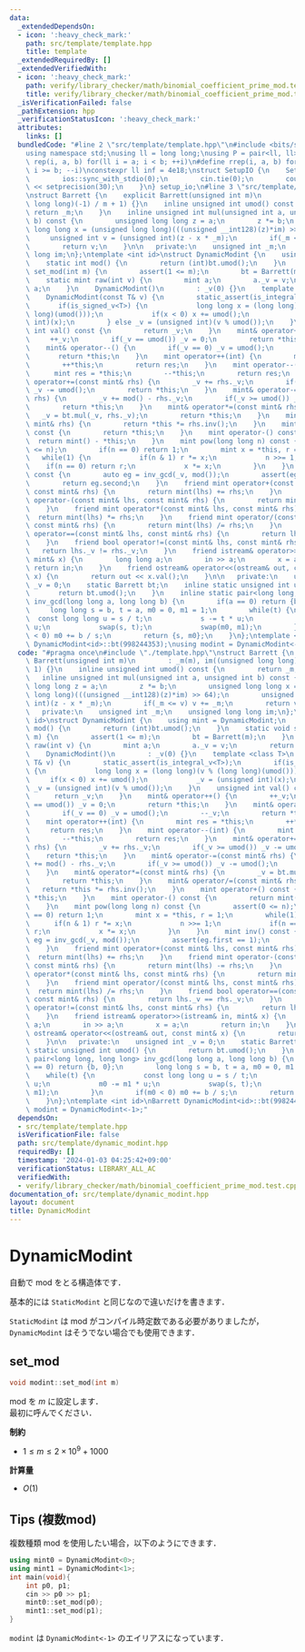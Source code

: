 ```yaml
---
data:
  _extendedDependsOn:
  - icon: ':heavy_check_mark:'
    path: src/template/template.hpp
    title: template
  _extendedRequiredBy: []
  _extendedVerifiedWith:
  - icon: ':heavy_check_mark:'
    path: verify/library_checker/math/binomial_coefficient_prime_mod.test.cpp
    title: verify/library_checker/math/binomial_coefficient_prime_mod.test.cpp
  _isVerificationFailed: false
  _pathExtension: hpp
  _verificationStatusIcon: ':heavy_check_mark:'
  attributes:
    links: []
  bundledCode: "#line 2 \"src/template/template.hpp\"\n#include <bits/stdc++.h>\n\
    using namespace std;\nusing ll = long long;\nusing P = pair<ll, ll>;\n#define\
    \ rep(i, a, b) for(ll i = a; i < b; ++i)\n#define rrep(i, a, b) for(ll i = a;\
    \ i >= b; --i)\nconstexpr ll inf = 4e18;\nstruct SetupIO {\n    SetupIO() {\n\
    \        ios::sync_with_stdio(0);\n        cin.tie(0);\n        cout << fixed\
    \ << setprecision(30);\n    }\n} setup_io;\n#line 3 \"src/template/dynamic_modint.hpp\"\
    \nstruct Barrett {\n    explicit Barrett(unsigned int m)\n        : _m(m), im((unsigned\
    \ long long)(-1) / m + 1) {}\n    inline unsigned int umod() const {\n       \
    \ return _m;\n    }\n    inline unsigned int mul(unsigned int a, unsigned int\
    \ b) const {\n        unsigned long long z = a;\n        z *= b;\n        unsigned\
    \ long long x = (unsigned long long)(((unsigned __int128)(z)*im) >> 64);\n   \
    \     unsigned int v = (unsigned int)(z - x * _m);\n        if(_m <= v) v += _m;\n\
    \        return v;\n    }\n\n   private:\n    unsigned int _m;\n    unsigned long\
    \ long im;\n};\ntemplate <int id>\nstruct DynamicModint {\n    using mint = DynamicModint;\n\
    \    static int mod() {\n        return (int)bt.umod();\n    }\n    static void\
    \ set_mod(int m) {\n        assert(1 <= m);\n        bt = Barrett(m);\n    }\n\
    \    static mint raw(int v) {\n        mint a;\n        a._v = v;\n        return\
    \ a;\n    }\n    DynamicModint()\n        : _v(0) {}\n    template <class T>\n\
    \    DynamicModint(const T& v) {\n        static_assert(is_integral_v<T>);\n \
    \       if(is_signed_v<T>) {\n            long long x = (long long)(v % (long\
    \ long)(umod()));\n            if(x < 0) x += umod();\n            _v = (unsigned\
    \ int)(x);\n        } else _v = (unsigned int)(v % umod());\n    }\n    unsigned\
    \ int val() const {\n        return _v;\n    }\n    mint& operator++() {\n   \
    \     ++_v;\n        if(_v == umod()) _v = 0;\n        return *this;\n    }\n\
    \    mint& operator--() {\n        if(_v == 0) _v = umod();\n        --_v;\n \
    \       return *this;\n    }\n    mint operator++(int) {\n        mint res = *this;\n\
    \        ++*this;\n        return res;\n    }\n    mint operator--(int) {\n  \
    \      mint res = *this;\n        --*this;\n        return res;\n    }\n    mint&\
    \ operator+=(const mint& rhs) {\n        _v += rhs._v;\n        if(_v >= umod())\
    \ _v -= umod();\n        return *this;\n    }\n    mint& operator-=(const mint&\
    \ rhs) {\n        _v += mod() - rhs._v;\n        if(_v >= umod()) _v -= umod();\n\
    \        return *this;\n    }\n    mint& operator*=(const mint& rhs) {\n     \
    \   _v = bt.mul(_v, rhs._v);\n        return *this;\n    }\n    mint& operator/=(const\
    \ mint& rhs) {\n        return *this *= rhs.inv();\n    }\n    mint operator+()\
    \ const {\n        return *this;\n    }\n    mint operator-() const {\n      \
    \  return mint() - *this;\n    }\n    mint pow(long long n) const {\n        assert(0\
    \ <= n);\n        if(n == 0) return 1;\n        mint x = *this, r = 1;\n     \
    \   while(1) {\n            if(n & 1) r *= x;\n            n >>= 1;\n        \
    \    if(n == 0) return r;\n            x *= x;\n        }\n    }\n    mint inv()\
    \ const {\n        auto eg = inv_gcd(_v, mod());\n        assert(eg.first == 1);\n\
    \        return eg.second;\n    }\n    friend mint operator+(const mint& lhs,\
    \ const mint& rhs) {\n        return mint(lhs) += rhs;\n    }\n    friend mint\
    \ operator-(const mint& lhs, const mint& rhs) {\n        return mint(lhs) -= rhs;\n\
    \    }\n    friend mint operator*(const mint& lhs, const mint& rhs) {\n      \
    \  return mint(lhs) *= rhs;\n    }\n    friend mint operator/(const mint& lhs,\
    \ const mint& rhs) {\n        return mint(lhs) /= rhs;\n    }\n    friend bool\
    \ operator==(const mint& lhs, const mint& rhs) {\n        return lhs._v == rhs._v;\n\
    \    }\n    friend bool operator!=(const mint& lhs, const mint& rhs) {\n     \
    \   return lhs._v != rhs._v;\n    }\n    friend istream& operator>>(istream& in,\
    \ mint& x) {\n        long long a;\n        in >> a;\n        x = a;\n       \
    \ return in;\n    }\n    friend ostream& operator<<(ostream& out, const mint&\
    \ x) {\n        return out << x.val();\n    }\n\n   private:\n    unsigned int\
    \ _v = 0;\n    static Barrett bt;\n    inline static unsigned int umod() {\n \
    \       return bt.umod();\n    }\n    inline static pair<long long, long long>\
    \ inv_gcd(long long a, long long b) {\n        if(a == 0) return {b, 0};\n   \
    \     long long s = b, t = a, m0 = 0, m1 = 1;\n        while(t) {\n          \
    \  const long long u = s / t;\n            s -= t * u;\n            m0 -= m1 *\
    \ u;\n            swap(s, t);\n            swap(m0, m1);\n        }\n        if(m0\
    \ < 0) m0 += b / s;\n        return {s, m0};\n    }\n};\ntemplate <int id>\nBarrett\
    \ DynamicModint<id>::bt(998244353);\nusing modint = DynamicModint<-1>;\n"
  code: "#pragma once\n#include \"./template.hpp\"\nstruct Barrett {\n    explicit\
    \ Barrett(unsigned int m)\n        : _m(m), im((unsigned long long)(-1) / m +\
    \ 1) {}\n    inline unsigned int umod() const {\n        return _m;\n    }\n \
    \   inline unsigned int mul(unsigned int a, unsigned int b) const {\n        unsigned\
    \ long long z = a;\n        z *= b;\n        unsigned long long x = (unsigned\
    \ long long)(((unsigned __int128)(z)*im) >> 64);\n        unsigned int v = (unsigned\
    \ int)(z - x * _m);\n        if(_m <= v) v += _m;\n        return v;\n    }\n\n\
    \   private:\n    unsigned int _m;\n    unsigned long long im;\n};\ntemplate <int\
    \ id>\nstruct DynamicModint {\n    using mint = DynamicModint;\n    static int\
    \ mod() {\n        return (int)bt.umod();\n    }\n    static void set_mod(int\
    \ m) {\n        assert(1 <= m);\n        bt = Barrett(m);\n    }\n    static mint\
    \ raw(int v) {\n        mint a;\n        a._v = v;\n        return a;\n    }\n\
    \    DynamicModint()\n        : _v(0) {}\n    template <class T>\n    DynamicModint(const\
    \ T& v) {\n        static_assert(is_integral_v<T>);\n        if(is_signed_v<T>)\
    \ {\n            long long x = (long long)(v % (long long)(umod()));\n       \
    \     if(x < 0) x += umod();\n            _v = (unsigned int)(x);\n        } else\
    \ _v = (unsigned int)(v % umod());\n    }\n    unsigned int val() const {\n  \
    \      return _v;\n    }\n    mint& operator++() {\n        ++_v;\n        if(_v\
    \ == umod()) _v = 0;\n        return *this;\n    }\n    mint& operator--() {\n\
    \        if(_v == 0) _v = umod();\n        --_v;\n        return *this;\n    }\n\
    \    mint operator++(int) {\n        mint res = *this;\n        ++*this;\n   \
    \     return res;\n    }\n    mint operator--(int) {\n        mint res = *this;\n\
    \        --*this;\n        return res;\n    }\n    mint& operator+=(const mint&\
    \ rhs) {\n        _v += rhs._v;\n        if(_v >= umod()) _v -= umod();\n    \
    \    return *this;\n    }\n    mint& operator-=(const mint& rhs) {\n        _v\
    \ += mod() - rhs._v;\n        if(_v >= umod()) _v -= umod();\n        return *this;\n\
    \    }\n    mint& operator*=(const mint& rhs) {\n        _v = bt.mul(_v, rhs._v);\n\
    \        return *this;\n    }\n    mint& operator/=(const mint& rhs) {\n     \
    \   return *this *= rhs.inv();\n    }\n    mint operator+() const {\n        return\
    \ *this;\n    }\n    mint operator-() const {\n        return mint() - *this;\n\
    \    }\n    mint pow(long long n) const {\n        assert(0 <= n);\n        if(n\
    \ == 0) return 1;\n        mint x = *this, r = 1;\n        while(1) {\n      \
    \      if(n & 1) r *= x;\n            n >>= 1;\n            if(n == 0) return\
    \ r;\n            x *= x;\n        }\n    }\n    mint inv() const {\n        auto\
    \ eg = inv_gcd(_v, mod());\n        assert(eg.first == 1);\n        return eg.second;\n\
    \    }\n    friend mint operator+(const mint& lhs, const mint& rhs) {\n      \
    \  return mint(lhs) += rhs;\n    }\n    friend mint operator-(const mint& lhs,\
    \ const mint& rhs) {\n        return mint(lhs) -= rhs;\n    }\n    friend mint\
    \ operator*(const mint& lhs, const mint& rhs) {\n        return mint(lhs) *= rhs;\n\
    \    }\n    friend mint operator/(const mint& lhs, const mint& rhs) {\n      \
    \  return mint(lhs) /= rhs;\n    }\n    friend bool operator==(const mint& lhs,\
    \ const mint& rhs) {\n        return lhs._v == rhs._v;\n    }\n    friend bool\
    \ operator!=(const mint& lhs, const mint& rhs) {\n        return lhs._v != rhs._v;\n\
    \    }\n    friend istream& operator>>(istream& in, mint& x) {\n        long long\
    \ a;\n        in >> a;\n        x = a;\n        return in;\n    }\n    friend\
    \ ostream& operator<<(ostream& out, const mint& x) {\n        return out << x.val();\n\
    \    }\n\n   private:\n    unsigned int _v = 0;\n    static Barrett bt;\n    inline\
    \ static unsigned int umod() {\n        return bt.umod();\n    }\n    inline static\
    \ pair<long long, long long> inv_gcd(long long a, long long b) {\n        if(a\
    \ == 0) return {b, 0};\n        long long s = b, t = a, m0 = 0, m1 = 1;\n    \
    \    while(t) {\n            const long long u = s / t;\n            s -= t *\
    \ u;\n            m0 -= m1 * u;\n            swap(s, t);\n            swap(m0,\
    \ m1);\n        }\n        if(m0 < 0) m0 += b / s;\n        return {s, m0};\n\
    \    }\n};\ntemplate <int id>\nBarrett DynamicModint<id>::bt(998244353);\nusing\
    \ modint = DynamicModint<-1>;"
  dependsOn:
  - src/template/template.hpp
  isVerificationFile: false
  path: src/template/dynamic_modint.hpp
  requiredBy: []
  timestamp: '2024-01-03 04:25:42+09:00'
  verificationStatus: LIBRARY_ALL_AC
  verifiedWith:
  - verify/library_checker/math/binomial_coefficient_prime_mod.test.cpp
documentation_of: src/template/dynamic_modint.hpp
layout: document
title: DynamicModint
---
```


# DynamicModint

自動で $\mathrm{mod}$ をとる構造体です．

基本的には `StaticModint` と同じなので違いだけを書きます．

`StaticModint` は $\mathrm{mod}$ がコンパイル時定数である必要がありましたが， `DynamicModint` はそうでない場合でも使用できます．

## set_mod

```cpp
void modint::set_mod(int m)
```

$\mathrm{mod}$ を $m$ に設定します．<br>
最初に呼んでください．

**制約**

- $1 \leq m \leq 2 \times 10^9 + 1000$

**計算量**

- $O(1)$

## Tips (複数mod)

複数種類 $\mathrm{mod}$ を使用したい場合，以下のようにできます．

```cpp
using mint0 = DynamicModint<0>;
using mint1 = DynamicModint<1>;
int main(void){
    int p0, p1;
    cin >> p0 >> p1;
    mint0::set_mod(p0);
    mint1::set_mod(p1);
}
```

`modint` は `DynamicModint<-1>` のエイリアスになっています．